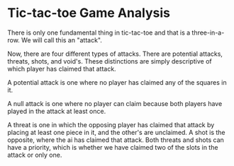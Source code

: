 # Tic-tac-toe Game Analysis

There is only one fundamental thing in tic-tac-toe and that is a
three-in-a-row.  We will call this an "attack".

Now, there are four different types of attacks.  There are potential
attacks, threats, shots, and void's. These distinctions are simply
descriptive of which player has claimed that attack.

A potential attack is one where no player has claimed any of the
squares in it.

A null attack is one where no player can claim because both players
have played in the attack at least once.

A threat is one in which the opposing player has claimed that attack
by placing at least one piece in it, and the other's are unclaimed. A
shot is the opposite, where the ai has claimed that attack. Both
threats and shots can have a priority, which is whether we have
claimed two of the slots in the attack or only one.
